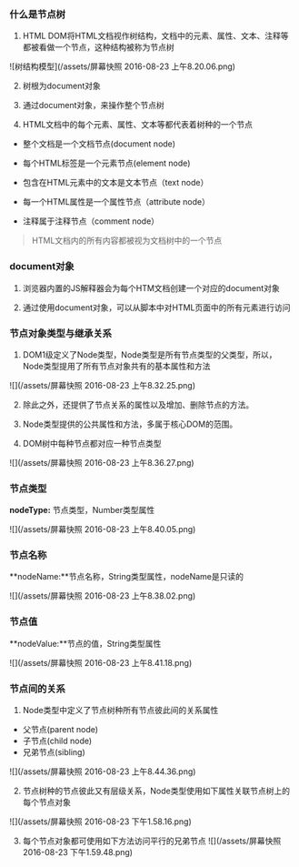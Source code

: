 ### 什么是节点树

 1. HTML DOM将HTML文档视作树结构，文档中的元素、属性、文本、注释等都被看做一个节点，这种结构被称为节点树

 ![树结构模型](/assets/屏幕快照 2016-08-23 上午8.20.06.png)

 2. 树根为document对象

 3. 通过document对象，来操作整个节点树

 4. HTML文档中的每个元素、属性、文本等都代表着树种的一个节点

   - 整个文档是一个文档节点(document node)

   - 每个HTML标签是一个元素节点(element node)

   - 包含在HTML元素中的文本是文本节点（text node）
 
   - 每一个HTML属性是一个属性节点（attribute node）

   - 注释属于注释节点（comment node）

> HTML文档内的所有内容都被视为文档树中的一个节点

### document对象

 1. 浏览器内置的JS解释器会为每个HTM文档创建一个对应的document对象

 2. 通过使用document对象，可以从脚本中对HTML页面中的所有元素进行访问

### 节点对象类型与继承关系
   
  1. DOM1级定义了Node类型，Node类型是所有节点类型的父类型，所以，Node类型提用了所有节点对象共有的基本属性和方法

  ![](/assets/屏幕快照 2016-08-23 上午8.32.25.png)

  2. 除此之外，还提供了节点关系的属性以及增加、删除节点的方法。

  3. Node类型提供的公共属性和方法，多属于核心DOM的范围。

  4. DOM树中每种节点都对应一种节点类型

   ![](/assets/屏幕快照 2016-08-23 上午8.36.27.png)



### 节点类型

  **nodeType:** 节点类型，Number类型属性

  ![](/assets/屏幕快照 2016-08-23 上午8.40.05.png)

### 节点名称



 **nodeName:**节点名称，String类型属性，nodeName是只读的



 ![](/assets/屏幕快照 2016-08-23 上午8.38.02.png)

### 节点值

  **nodeValue:**节点的值，String类型属性

![](/assets/屏幕快照 2016-08-23 上午8.41.18.png)

### 节点间的关系

  1. Node类型中定义了节点树种所有节点彼此间的关系属性

   - 父节点(parent node)
   - 子节点(child node)
   - 兄弟节点(sibling)

  ![](/assets/屏幕快照 2016-08-23 上午8.44.36.png)

  2. 节点树种的节点彼此又有层级关系，Node类型使用如下属性关联节点树上的每个节点对象

  ![](/assets/屏幕快照 2016-08-23 下午1.58.16.png)

  3. 每个节点对象都可使用如下方法访问平行的兄弟节点
   ![](/assets/屏幕快照 2016-08-23 下午1.59.48.png)
  

